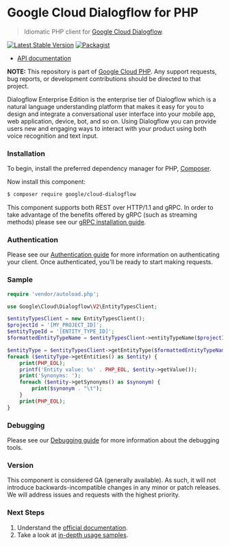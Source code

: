 # Google Cloud Dialogflow for PHP

> Idiomatic PHP client for [Google Cloud Dialogflow](https://cloud.google.com/dialogflow-enterprise/).

[![Latest Stable Version](https://poser.pugx.org/google/cloud-dialogflow/v/stable)](https://packagist.org/packages/google/cloud-dialogflow) [![Packagist](https://img.shields.io/packagist/dm/google/cloud-dialogflow.svg)](https://packagist.org/packages/google/cloud-dialogflow)

* [API documentation](https://cloud.google.com/php/docs/reference/cloud-dialogflow/latest)

**NOTE:** This repository is part of [Google Cloud PHP](https://github.com/googleapis/google-cloud-php). Any
support requests, bug reports, or development contributions should be directed to
that project.

Dialogflow Enterprise Edition is the enterprise tier of Dialogflow which is a natural language understanding platform
that makes it easy for you to design and integrate a conversational user interface into your mobile app, web application,
device, bot, and so on. Using Dialogflow you can provide users new and engaging ways to interact with your product using
both voice recognition and text input.

### Installation

To begin, install the preferred dependency manager for PHP, [Composer](https://getcomposer.org/).

Now install this component:

```sh
$ composer require google/cloud-dialogflow
```

This component supports both REST over HTTP/1.1 and gRPC. In order to take advantage of the benefits offered by gRPC (such as streaming methods)
please see our [gRPC installation guide](https://cloud.google.com/php/grpc).

### Authentication

Please see our [Authentication guide](https://github.com/googleapis/google-cloud-php/blob/main/AUTHENTICATION.md) for more information
on authenticating your client. Once authenticated, you'll be ready to start making requests.

### Sample

```php
require 'vendor/autoload.php';

use Google\Cloud\Dialogflow\V2\EntityTypesClient;

$entityTypesClient = new EntityTypesClient();
$projectId = '[MY_PROJECT_ID]';
$entityTypeId = '[ENTITY_TYPE_ID]';
$formattedEntityTypeName = $entityTypesClient->entityTypeName($projectId, $entityTypeId);

$entityType = $entityTypesClient->getEntityType($formattedEntityTypeName);
foreach ($entityType->getEntities() as $entity) {
    print(PHP_EOL);
    printf('Entity value: %s' . PHP_EOL, $entity->getValue());
    print('Synonyms: ');
    foreach ($entity->getSynonyms() as $synonym) {
        print($synonym . "\t");
    }
    print(PHP_EOL);
}
```

### Debugging

Please see our [Debugging guide](https://github.com/googleapis/google-cloud-php/blob/main/DEBUG.md)
for more information about the debugging tools.

### Version

This component is considered GA (generally available). As such, it will not introduce backwards-incompatible changes in
any minor or patch releases. We will address issues and requests with the highest priority.

### Next Steps

1. Understand the [official documentation](https://cloud.google.com/dialogflow-enterprise/docs/).
2. Take a look at [in-depth usage samples](https://github.com/GoogleCloudPlatform/php-docs-samples/tree/master/dialogflow).
